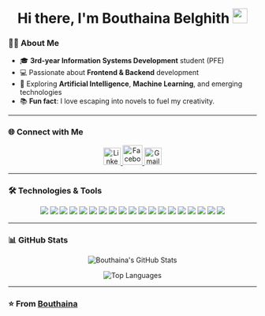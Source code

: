 <h1 align="center">Hi there, I'm Bouthaina Belghith <img src="https://media.tenor.com/images/3b388fe03da271d2674faf85eb7c3fcd/tenor.gif" width="30px"/></h1>

### 👩‍💻 About Me 

- 🎓 **3rd-year Information Systems Development** student (PFE)
- 💻 Passionate about **Frontend & Backend** development
- 🌟 Exploring **Artificial Intelligence**, **Machine Learning**, and emerging technologies
- 📚 **Fun fact**: I love escaping into novels to fuel my creativity.

---

### 🌐 Connect with Me

<p align="center">
  <a href="https://www.linkedin.com/in/bouthaina-belghith-375713247/">
    <img src="https://upload.wikimedia.org/wikipedia/commons/c/ca/LinkedIn_logo_initials.png" alt="LinkedIn" width="35px"/>
  </a>
  <a href="https://www.facebook.com/bouthayna.belgh/">
    <img src="https://upload.wikimedia.org/wikipedia/commons/5/51/Facebook_f_logo_%282019%29.svg" alt="Facebook" width="40px"/>
  </a>
  <a href="mailto:boutheinabelg1@gmail.com">
    <img src="https://upload.wikimedia.org/wikipedia/commons/4/4a/Gmail_Icon.svg" alt="Gmail" width="35px"/>
  </a>
</p>

---

### 🛠️ Technologies & Tools

<p align="center">
  <img src="https://img.shields.io/badge/Java-5B4638?style=flat-square&logo=java&logoColor=white"/>
  <img src="https://img.shields.io/badge/C-A8B9CC?style=flat-square&logo=c&logoColor=white"/>
  <img src="https://img.shields.io/badge/Python-3776AB?style=flat-square&logo=python&logoColor=white"/>
  <img src="https://img.shields.io/badge/JavaScript-F7DF1C?style=flat-square&logo=javascript&logoColor=black"/>
  <img src="https://img.shields.io/badge/HTML5-E44D27?style=flat-square&logo=html5&logoColor=white"/>
  <img src="https://img.shields.io/badge/CSS3-1572B6?style=flat-square&logo=css3&logoColor=white"/>
  <img src="https://img.shields.io/badge/Bootstrap-563D7C?style=flat-square&logo=bootstrap&logoColor=white"/>
  <img src="https://img.shields.io/badge/MySQL-4479A1?style=flat-square&logo=mysql&logoColor=white"/>
  <img src="https://img.shields.io/badge/MongoDB-47A248?style=flat-square&logo=mongodb&logoColor=white"/>
  <img src="https://img.shields.io/badge/Node.js-339933?style=flat-square&logo=node.js&logoColor=white"/>
  <img src="https://img.shields.io/badge/Angular-DD0031?style=flat-square&logo=angular&logoColor=white"/>
  <img src="https://img.shields.io/badge/Linux-FCC624?style=flat-square&logo=linux&logoColor=black"/>
  <img src="https://img.shields.io/badge/Flutter-02569B?style=flat-square&logo=flutter&logoColor=white"/>
  <img src="https://img.shields.io/badge/Spring%20Boot-6DB33F?style=flat-square&logo=spring-boot&logoColor=white"/>
  <img src="https://img.shields.io/badge/Laravel-FF2D20?style=flat-square&logo=laravel&logoColor=white"/>
  <img src="https://img.shields.io/badge/Kotlin-0095D5?style=flat-square&logo=kotlin&logoColor=white"/>
  <img src="https://img.shields.io/badge/PHP-777BB4?style=flat-square&logo=php&logoColor=white"/>
  <img src="https://img.shields.io/badge/Chart.js-FF6384?style=flat-square&logo=chartdotjs&logoColor=white"/>
  <img src="https://img.shields.io/badge/Android-3DDC84?style=flat-square&logo=android&logoColor=white"/>
</p>

---

### 📊 GitHub Stats

<p align="center">
  <img src="https://github-readme-stats.vercel.app/api?username=BouthainaBelghith1&show_icons=true&theme=radical" alt="Bouthaina's GitHub Stats"/>
</p>

<p align="center">
  <img src="https://github-readme-stats.vercel.app/api/top-langs/?username=BouthainaBelghith1&layout=compact&theme=radical" alt="Top Languages"/>
</p>

---

### ⭐️ From [Bouthaina](https://github.com/BouthainaBelghith1/)

